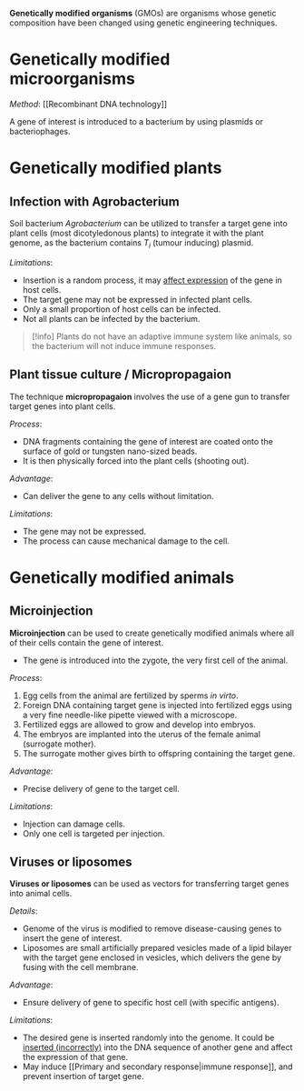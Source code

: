 **Genetically modified organisms** (GMOs) are organisms whose <span class="hi-green">genetic composition have been changed</span> using genetic engineering techniques.

# Genetically modified microorganisms
*Method*: [[Recombinant DNA technology]]

A gene of interest is introduced to a bacterium by using <span class="hi-blue">plasmids or bacteriophages</span>.

# Genetically modified plants
## Infection with Agrobacterium
Soil bacterium *Agrobacterium* can be utilized to transfer a target gene into plant cells (most <span class="hi-blue">dicotyledonous plants</span>) to integrate it with the plant genome, as the bacterium contains $T_i$ (<span class="hi-blue">tumour inducing</span>) plasmid.

*Limitations*:
- Insertion is a <span class="hi-green">random process</span>, it may <u>affect expression</u> of the gene in host cells.
- The <span class="hi-green">target gene may not be expressed</span> in infected plant cells.
- Only a <span class="hi-green">small proportion of host cells</span> can be infected.
- <span class="hi-green">Not all plants can be infected</span> by the bacterium.

> [!info]
> Plants do not have an adaptive immune system like animals, so the bacterium will not induce immune responses.

## Plant tissue culture / Micropropagaion
The technique **micropropagaion** involves the use of a <span class="hi-blue">gene gun</span> to <span class="hi-green">transfer target genes into plant cells</span>.

*Process*:
- DNA fragments containing the gene of interest are coated onto the surface of gold or tungsten nano-sized beads.
- It is then physically forced into the plant cells <span class="hi-green">(shooting out)</span>.

*Advantage*:
- Can deliver the gene to any cells without limitation.

*Limitations*:
- The gene may not be expressed.
- The process can cause mechanical damage to the cell.

# Genetically modified animals
## Microinjection
**Microinjection** can be used to create genetically modified animals where all of their cells contain the gene of interest.
- The gene is introduced into the zygote, the very first cell of the animal.

*Process*:
1. Egg cells from the animal are fertilized by sperms *in virto*.
2. Foreign DNA containing target gene is injected into <span class="hi-blue">fertilized eggs</span> using a very fine needle-like pipette viewed with a microscope.
3. Fertilized eggs are allowed to <span class="hi-green">grow and develop into embryos</span>.
4. The embryos are implanted into the uterus of the female animal (<span class="hi-blue">surrogate mother</span>).
5. The surrogate mother gives birth to offspring containing the target gene.

*Advantage*:
- Precise delivery of gene to the target cell.

*Limitations*:
- Injection can damage cells.
- Only one cell is targeted per injection.

## Viruses or liposomes
**Viruses or liposomes** can be used as vectors for transferring target genes into animal cells.

*Details*:
- Genome of the <span class="hi-blue">virus</span> is modified to remove disease-causing genes to insert the gene of interest.
- <span class="hi-blue">Liposomes</span> are small artificially prepared vesicles made of a <span class="hi-green">lipid bilayer</span> with the target gene enclosed in vesicles, which delivers the gene by fusing with the cell membrane.

*Advantage*:
- Ensure delivery of gene to specific host cell (with specific antigens).

*Limitations*:
- The desired gene is <span class="hi-green">inserted randomly</span> into the genome. It could be <u>inserted (incorrectly)</u> into the DNA sequence of another gene and affect the expression of that gene.
- May induce [[Primary and secondary response|immune response]], and prevent insertion of target gene.
